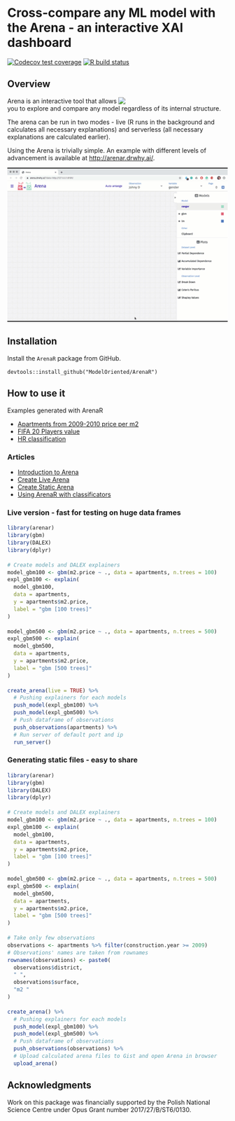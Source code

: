 # Cross-compare any ML model with the Arena - an interactive XAI dashboard 

[![Codecov test coverage](https://codecov.io/gh/ModelOriented/ArenaR/branch/master/graph/badge.svg)](https://codecov.io/gh/ModelOriented/ArenaR?branch=master)
[![R build status](https://github.com/ModelOriented/ArenaR/workflows/R-CMD-check/badge.svg)](https://github.com/ModelOriented/ArenaR/actions)

## Overview

<img src="https://arena.drwhy.ai/img/logo.1a3768b8.png" align="right" width="250"/>

Arena is an interactive tool that allows you to explore and compare any model regardless of its internal structure. 

The arena can be run in two modes - live (R runs in the background and calculates all necessary explanations) and serverless (all necessary explanations are calculated earlier).

Using the Arena is trivially simple. An example with different levels of advancement is available at http://arenar.drwhy.ai/.

<center>
<img src="vignettes/arena03.gif">
</center>

## Installation

Install the `ArenaR` package from GitHub.

```
devtools::install_github("ModelOriented/ArenaR")
```

## How to use it

Examples generated with ArenaR

* [Apartments from 2009-2010 price per m2](https://arena.drwhy.ai/?demo=0)  
* [FIFA 20 Players value](https://arena.drwhy.ai/?demo=1)  
* [HR classification](https://arena.drwhy.ai/?demo=2)  

### Articles

* [Introduction to Arena](https://arenar.drwhy.ai/articles/arena_intro_titanic.html)  
* [Create Live Arena](https://arenar.drwhy.ai/articles/arena_live.html)  
* [Create Static Arena](https://arenar.drwhy.ai/articles/arena_static.html)  
* [Using ArenaR with classificators](https://arenar.drwhy.ai/articles/classification.html)  

### Live version - fast for testing on huge data frames

```r
library(arenar)
library(gbm)
library(DALEX)
library(dplyr)

# Create models and DALEX explainers
model_gbm100 <- gbm(m2.price ~ ., data = apartments, n.trees = 100)
expl_gbm100 <- explain(
  model_gbm100,
  data = apartments,
  y = apartments$m2.price,
  label = "gbm [100 trees]"
)

model_gbm500 <- gbm(m2.price ~ ., data = apartments, n.trees = 500)
expl_gbm500 <- explain(
  model_gbm500,
  data = apartments,
  y = apartments$m2.price,
  label = "gbm [500 trees]"
)

create_arena(live = TRUE) %>%
  # Pushing explainers for each models
  push_model(expl_gbm100) %>%
  push_model(expl_gbm500) %>%
  # Push dataframe of observations
  push_observations(apartments) %>%
  # Run server of default port and ip
  run_server()
```

### Generating static files - easy to share
```r
library(arenar)
library(gbm)
library(DALEX)
library(dplyr)

# Create models and DALEX explainers
model_gbm100 <- gbm(m2.price ~ ., data = apartments, n.trees = 100)
expl_gbm100 <- explain(
  model_gbm100,
  data = apartments,
  y = apartments$m2.price,
  label = "gbm [100 trees]"
)

model_gbm500 <- gbm(m2.price ~ ., data = apartments, n.trees = 500)
expl_gbm500 <- explain(
  model_gbm500,
  data = apartments,
  y = apartments$m2.price,
  label = "gbm [500 trees]"
)

# Take only few observations
observations <- apartments %>% filter(construction.year >= 2009)
# Observations' names are taken from rownames
rownames(observations) <- paste0(
  observations$district,
  " ",
  observations$surface,
  "m2 "
)

create_arena() %>%
  # Pushing explainers for each models
  push_model(expl_gbm100) %>%
  push_model(expl_gbm500) %>%
  # Push dataframe of observations
  push_observations(observations) %>%
  # Upload calculated arena files to Gist and open Arena in browser
  upload_arena()
```

## Acknowledgments

Work on this package was financially supported by the Polish National Science Centre under Opus Grant number 2017/27/B/ST6/0130.
